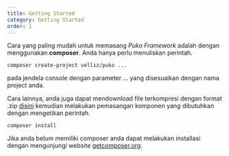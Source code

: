 ```yaml
---
title: Getting Started
category: Getting Started
order: 1
---
```


Cara yang paling mudah untuk memasang *Puko Framework* adalah dengan menggunakan **composer**. Anda hanya perlu menuliskan perintah.

```text
composer create-project velliz/puko ...
```
pada jendela console dengan parameter ... yang disesuaikan dengan nama project anda.

Cara lainnya, anda juga dapat mendownload file terkompresi dengan format .zip [disini](https://github.com/Velliz/puko/archive/master.zip)
kemudian melakukan pemasangan komponen yang dibutuhkan dengan mengetikan perintah.

```text
composer install
```

Jika anda belum memiliki composer anda dapat melakukan installasi dengan mengunjungi website [getcomposer.org](https://getcomposer.org/).